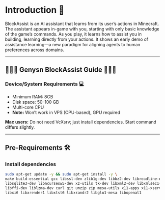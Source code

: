 # Introduction 📔
BlockAssist is an AI assistant that learns from its user’s actions in Minecraft. The assistant appears in-game with you, starting with only basic knowledge of the game’s commands. As you play, it learns how to assist you in building, learning directly from your actions. It shows an early demo of assistance learning—a new paradigm for aligning agents to human preferences across domains.

---

## 👨🏻‍💻 Genysn BlockAssist Guide 👨🏻‍💻

### Device/System Requirements 💻
- Minimum RAM: 8GB  
- Disk space: 50-100 GB  
- Multi-core CPU  
- **Note:** Won’t work in VPS (CPU-based), GPU required  

**Mac users:** Do not need VcXsrv; just install dependencies. Start command differs slightly.

---

## Pre-Requirements 🛠

### Install dependencies
```bash
sudo apt-get update -y && sudo apt-get install -y \
make build-essential gcc libssl-dev zlib1g-dev libbz2-dev libreadline-dev \
libsqlite3-dev libncursesw5-dev xz-utils tk-dev libxml2-dev libxmlsec1-dev \
libffi-dev liblzma-dev curl git unzip zip mesa-utils x11-apps x11-xserver-utils \
libxi6 libxrender1 libxtst6 libxrandr2 libglu1-mesa libopenal1
